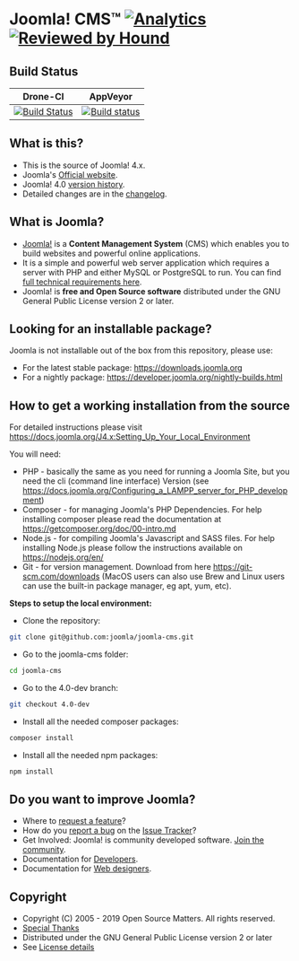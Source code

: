 Joomla! CMS™ [![Analytics](https://ga-beacon.appspot.com/UA-544070-3/joomla-cms/readme)](https://github.com/igrigorik/ga-beacon) [![Reviewed by Hound](https://img.shields.io/badge/Reviewed_by-Hound-8E64B0.svg)](https://houndci.com)
====================

Build Status
---------------------
| Drone-CI | AppVeyor |
| ------------- | ------------- |
| [![Build Status](https://ci.joomla.org/api/badges/joomla/joomla-cms/status.svg?branch=4.0-dev)](https://ci.joomla.org/joomla/joomla-cms)  | [![Build status](https://ci.appveyor.com/api/projects/status/bpcxulw6nnxlv8kb/branch/staging?svg=true)](https://ci.appveyor.com/project/joomla/joomla-cms)  |

What is this?
---------------------
* This is the source of Joomla! 4.x.
* Joomla's [Official website](https://www.joomla.org).
* Joomla! 4.0 [version history](https://docs.joomla.org/Special:MyLanguage/Joomla_4.0_version_history).
* Detailed changes are in the [changelog](https://github.com/joomla/joomla-cms/commits/4.0-dev).

What is Joomla?
---------------------
* [Joomla!](https://www.joomla.org/about-joomla.html) is a **Content Management System** (CMS) which enables you to build websites and powerful online applications.
* It is a simple and powerful web server application which requires a server with PHP and either MySQL or PostgreSQL to run. You can find [full technical requirements here](https://downloads.joomla.org/technical-requirements).
* Joomla! is **free and Open Source software** distributed under the GNU General Public License version 2 or later.

Looking for an installable package?
---------------------
Joomla is not installable out of the box from this repository, please use:
- For the latest stable package: https://downloads.joomla.org
- For a nightly package: https://developer.joomla.org/nightly-builds.html

How to get a working installation from the source
---------------------
For detailed instructions please visit https://docs.joomla.org/J4.x:Setting_Up_Your_Local_Environment

You will need:
- PHP - basically the same as you need for running a Joomla Site, but you need the cli (command line interface) Version (see https://docs.joomla.org/Configuring_a_LAMPP_server_for_PHP_development)
- Composer - for managing Joomla's PHP Dependencies. For help installing composer please read the documentation at https://getcomposer.org/doc/00-intro.md
- Node.js - for compiling Joomla's Javascript and SASS files. For help installing Node.js please follow the instructions available on https://nodejs.org/en/
- Git - for version management. Download from here https://git-scm.com/downloads (MacOS users can also use Brew and Linux users can use the built-in package manager, eg apt, yum, etc). 

**Steps to setup the local environment:**
- Clone the repository:
```bash
git clone git@github.com:joomla/joomla-cms.git
```
- Go to the joomla-cms folder:
```bash
cd joomla-cms
```
- Go to the 4.0-dev branch:
```bash
git checkout 4.0-dev
```
- Install all the needed composer packages:
```bash
composer install
```
- Install all the needed npm packages:
```bash
npm install
```

Do you want to improve Joomla?
--------------------
* Where to [request a feature](https://issues.joomla.org)?
* How do you [report a bug](https://docs.joomla.org/Special:MyLanguage/Filing_bugs_and_issues) on the [Issue Tracker](https://issues.joomla.org)?
* Get Involved: Joomla! is community developed software. [Join the community](https://volunteers.joomla.org).
* Documentation for [Developers](https://docs.joomla.org/Special:MyLanguage/Portal:Developers).
* Documentation for [Web designers](https://docs.joomla.org/Special:MyLanguage/Web_designers).

Copyright
---------------------
* Copyright (C) 2005 - 2019 Open Source Matters. All rights reserved.
* [Special Thanks](https://docs.joomla.org/Special:MyLanguage/Joomla!_Credits_and_Thanks)
* Distributed under the GNU General Public License version 2 or later
* See [License details](https://docs.joomla.org/Special:MyLanguage/Joomla_Licenses)
